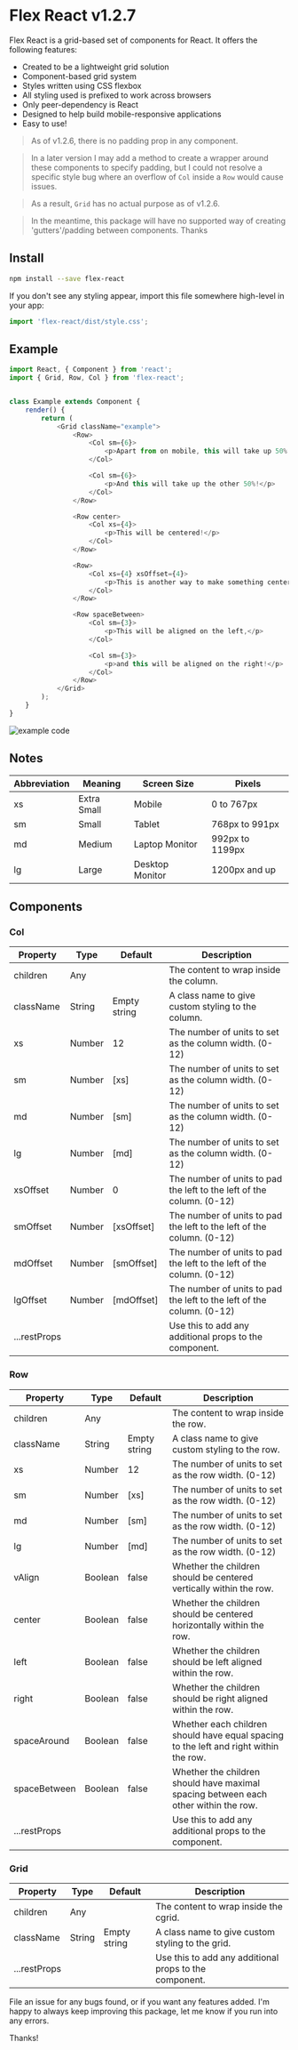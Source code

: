 Flex React v1.2.7
==========================

Flex React is a grid-based set of components for React. It offers the following features:

 - Created to be a lightweight grid solution
 - Component-based grid system
 - Styles written using CSS flexbox
 - All styling used is prefixed to work across browsers
 - Only peer-dependency is React
 - Designed to help build mobile-responsive applications
 - Easy to use!

> As of v1.2.6, there is no padding prop in any component.

> In a later version I may add a method to create a wrapper around these components to specify padding, but I could not resolve a specific style bug where an overflow of `Col` inside a `Row` would cause issues.

> As a result, `Grid` has no actual purpose as of v1.2.6.

> In the meantime, this package will have no supported way of creating 'gutters'/padding between components. Thanks


## Install

```bash
npm install --save flex-react
```

If you don't see any styling appear, import this file somewhere high-level in your app:

```js
import 'flex-react/dist/style.css';
```

## Example

```js
import React, { Component } from 'react';
import { Grid, Row, Col } from 'flex-react';


class Example extends Component {
    render() {
        return (
            <Grid className="example">
                <Row>
                    <Col sm={6}>
                        <p>Apart from on mobile, this will take up 50% of the row!</p>
                    </Col>

                    <Col sm={6}>
                        <p>And this will take up the other 50%!</p>
                    </Col>
                </Row>

                <Row center>
                    <Col xs={4}>
                        <p>This will be centered!</p>
                    </Col>
                </Row>

                <Row>
                    <Col xs={4} xsOffset={4}>
                        <p>This is another way to make something centered!</p>
                    </Col>
                </Row>

                <Row spaceBetween>
                    <Col sm={3}>
                        <p>This will be aligned on the left,</p>
                    </Col>

                    <Col sm={3}>
                        <p>and this will be aligned on the right!</p>
                    </Col>
                </Row>
            </Grid>
        );
    }
}
```

![example code](http://files.kaln.io/flex-react-example.png)

## Notes

| Abbreviation | Meaning | Screen Size | Pixels |
|--------------|---------|-------------|--------|
| xs | Extra Small | Mobile | 0 to 767px |
| sm | Small | Tablet | 768px to 991px |
| md | Medium | Laptop Monitor | 992px to 1199px |
| lg | Large | Desktop Monitor | 1200px and up |

## Components

### Col

| Property | Type | Default | Description |
|----------|------|---------|-------------|
| children | Any | | The content to wrap inside the column. |
| className | String | Empty string | A class name to give custom styling to the column. |
| xs | Number | 12 | The number of units to set as the column width. (0-12) |
| sm | Number | [xs] | The number of units to set as the column width. (0-12) |
| md | Number | [sm] | The number of units to set as the column width. (0-12) |
| lg | Number | [md] | The number of units to set as the column width. (0-12) |
| xsOffset | Number | 0 | The number of units to pad the left to the left of the column. (0-12) |
| smOffset | Number | [xsOffset] | The number of units to pad the left to the left of the column. (0-12) |
| mdOffset | Number | [smOffset] | The number of units to pad the left to the left of the column. (0-12) |
| lgOffset | Number | [mdOffset] | The number of units to pad the left to the left of the column. (0-12) |
| ...restProps |   |  | Use this to add any additional props to the <div> component. |


### Row

| Property | Type | Default | Description |
|----------|------|---------|-------------|
| children | Any | | The content to wrap inside the row. |
| className | String | Empty string | A class name to give custom styling to the row. |
| xs | Number | 12 | The number of units to set as the row width. (0-12) |
| sm | Number | [xs] | The number of units to set as the row width. (0-12) |
| md | Number | [sm] | The number of units to set as the row width. (0-12) |
| lg | Number | [md] | The number of units to set as the row width. (0-12) |
| vAlign | Boolean | false | Whether the children should be centered vertically within the row. |
| center | Boolean | false | Whether the children should be centered horizontally within the row. |
| left | Boolean | false | Whether the children should be left aligned within the row. |
| right | Boolean | false | Whether the children should be right aligned within the row. |
| spaceAround | Boolean | false | Whether each children should have equal spacing to the left and right within the row. |
| spaceBetween | Boolean | false | Whether the children should have maximal spacing between each other within the row. |
| ...restProps |   |  | Use this to add any additional props to the <div> component. |


### Grid

| Property | Type | Default | Description |
|----------|------|---------|-------------|
| children | Any | | The content to wrap inside the cgrid. |
| className | String | Empty string | A class name to give custom styling to the grid. |
| ...restProps |   |  | Use this to add any additional props to the <div> component. |



File an issue for any bugs found, or if you want any features added.
I'm happy to always keep improving this package, let me know if you run into any errors.

Thanks!

